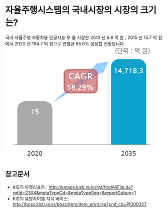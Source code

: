 # 자율주행시스템의 국내시장의 시장의 크기는?
국내 자율주행 자동차용 인공지능 모 듈 시장은  2013 년  6.8 억 원 , 2015 년  15.7 억 원에서  2020 년  194.7 억 원으로 연평균  65.6%  성장할 전망입니다.
![ ](./images/자율주행시스템_Q12_2_1.PNG) 

## 참고문서
- KISTI 마켓리포트 : http://kmaps.kisti.re.kr/rpt/findAllFile.do?rptId=2304&metaTypeCd=&metaTypeSeq=&reportGubun=1
- KISTI 유망아이템 지식 베이스: http://boss.kisti.re.kr/boss/item/item_print.jsp?unit_cd=PI000327
